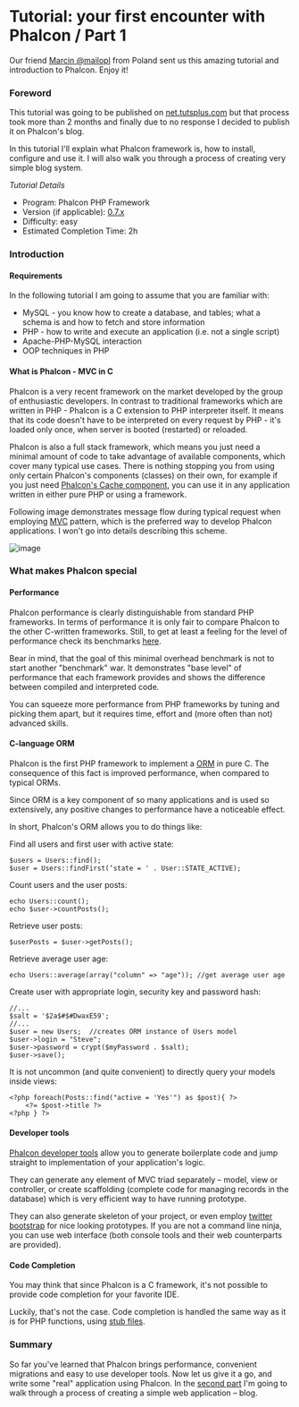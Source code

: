 <!--
slug: tutorial-your-first-encounter-with-phalcon-part
date: Mon Nov 26 2012 23:42:00 GMT-0500 (EST)
tags: tutorial, php, phalcon
title: Tutorial: your first encounter with Phalcon / Part 1
id: 36646589046
link: http://blog.phalconphp.com/post/36646589046/tutorial-your-first-encounter-with-phalcon-part
raw: {"blog_name":"phalconphp","id":36646589046,"post_url":"http://blog.phalconphp.com/post/36646589046/tutorial-your-first-encounter-with-phalcon-part","slug":"tutorial-your-first-encounter-with-phalcon-part","type":"text","date":"2012-11-27 04:42:00 GMT","timestamp":1353991320,"state":"published","format":"html","reblog_key":"aTP7twcP","tags":["tutorial","php","phalcon"],"short_url":"http://tmblr.co/Z6PumvY8Jf9s","highlighted":[],"note_count":3,"title":"Tutorial: your first encounter with Phalcon / Part 1","body":"<div class=\"highlightb\">Our friend <a href=\"https://twitter.com/mailopl\">Marcin @mailopl</a> from Poland sent us this amazing tutorial and introduction to Phalcon. Enjoy it!</div>\n<h3>Foreword</h3>\n<p>This tutorial was going to be published on <a href=\"http://net.tutsplus.com/\">net.tutsplus.com</a> but that process took more than 2 months and finally due to no response I decided to publish it on Phalcon&rsquo;s blog.</p>\n<p>In this tutorial I&rsquo;ll explain what Phalcon framework is, how to install, configure and use it. I will also walk you through a process of creating very simple blog system.</p>\n<p><em>Tutorial Details</em></p>\n<ul><li>Program: Phalcon PHP Framework</li>\n<li>Version (if applicable): <a href=\"http://phalconphp.com/download\">0.7.x</a></li>\n<li>Difficulty: easy</li>\n<li>Estimated Completion Time: 2h</li>\n</ul><h3>Introduction</h3>\n<h4>Requirements</h4>\n<p>In the following tutorial I am going to assume that you are familiar with:</p>\n<ul><li>MySQL - you know how to create a database, and tables; what a schema is and how to fetch and store information</li>\n<li>PHP - how to write and execute an application (i.e. not a single script)</li>\n<li>Apache-PHP-MySQL interaction</li>\n<li>OOP techniques in PHP</li>\n</ul><h4>What is Phalcon - MVC in C</h4>\n<p>Phalcon is a very recent framework on the market developed by the group of enthusiastic developers. In contrast to traditional frameworks which are written in PHP - Phalcon is a C extension to PHP interpreter itself. It means that its code doesn't have to be interpreted on every request by PHP - it's loaded only once, when server is booted (restarted) or reloaded.</p>\n<p>Phalcon is also a full stack framework, which means you just need a minimal amount of code to take advantage of available components, which cover many typical use cases. There is nothing stopping you from using only certain Phalcon&rsquo;s components (classes) on their own, for example if you just need <a href=\"http://docs.phalconphp.com/en/latest/reference/cache.html\">Phalcon's Cache component</a>, you can use it in any application written in either pure PHP or using a framework.</p>\n<p>Following image demonstrates message flow during typical request when employing <a href=\"http://en.wikipedia.org/wiki/Model%E2%80%93view%E2%80%93controller\">MVC</a> pattern, which is the preferred way to develop Phalcon applications. I won&rsquo;t go into details describing this scheme.</p>\n<div align=\"center\"><img alt=\"image\" src=\"http://static.phalconphp.com/blog/img/mvc-c.png\"/></div>\n<h3>What makes Phalcon special</h3>\n<h4>Performance</h4>\n<p>Phalcon performance is clearly distinguishable from standard PHP frameworks. In terms of performance it is only fair to compare Phalcon to the other C-written frameworks. Still, to get at least a feeling for the level of performance check its benchmarks <a href=\"http://docs.phalconphp.com/en/latest/reference/benchmark.html\">here</a>.</p>\n<p>Bear in mind, that the goal of this minimal overhead benchmark is not to start another "benchmark" war. It demonstrates &ldquo;base level&rdquo; of performance that each framework provides and shows the difference between compiled and interpreted code.</p>\n<p>You can squeeze more performance from PHP frameworks by tuning and picking them apart, but it requires time, effort and (more often than not) advanced skills.</p>\n<h4>C-language ORM</h4>\n<p>Phalcon is the first PHP framework to implement a <a href=\"http://docs.phalconphp.com/en/latest/reference/models.html\">ORM</a> in pure C. The consequence of this fact is improved performance, when compared to typical ORMs.</p>\n<p>Since ORM is a key component of so many applications and is used so extensively, any positive changes to performance have a noticeable effect.</p>\n<p>In short, Phalcon's ORM allows you to do things like:</p>\n<p>Find all users and first user with active state:</p>\n<pre class=\"sh_php sh_sourceCode\">$users = Users::find();\n$user = Users::findFirst(‘state = ' . User::STATE_ACTIVE); \n</pre>\n<p>Count users and the user posts:</p>\n<pre class=\"sh_php sh_sourceCode\">echo Users::count(); \necho $user-&gt;countPosts(); \n</pre>\n<p>Retrieve user posts:</p>\n<pre class=\"sh_php sh_sourceCode\">$userPosts = $user-&gt;getPosts(); \n</pre>\n<p>Retrieve average user age:</p>\n<pre class=\"sh_php sh_sourceCode\">echo Users::average(array(\"column\" =&gt; \"age\")); //get average user age\n</pre>\n<p>Create user with appropriate login, security key and password hash:</p>\n<pre class=\"sh_php sh_sourceCode\">//...\n$salt = '<span class=\"s1\">$2a$</span>#$#DwaxE59';\n//...\n$user = new Users;  //creates ORM instance of Users model\n$user-&gt;login = \"Steve\";\n$user-&gt;password = crypt($myPassword . $salt); \n$user-&gt;save();\n</pre>\n<p>It is not uncommon (and quite convenient) to directly query your models inside views:</p>\n<pre class=\"sh_php sh_sourceCode\">&lt;?php foreach(Posts::find(\"active = 'Yes'\") as $post){ ?&gt;\n    &lt;?= $post-&gt;title ?&gt;\n&lt;?php } ?&gt;\n</pre>\n<h4>Developer tools</h4>\n<p><a href=\"http://docs.phalconphp.com/en/latest/reference/tools.html\">Phalcon developer tools</a> allow you to generate boilerplate code and jump straight to implementation of your application&rsquo;s logic.</p>\n<p>They can generate any element of MVC triad separately – model, view or controller, or create scaffolding (complete code for managing records in the database) which is very efficient way to have running prototype.</p>\n<p>They can also generate skeleton of your project, or even employ <a href=\"http://docs.phalconphp.com/en/latest/reference/tools.html#scaffold-with-twitter-bootstrap\">twitter bootstrap</a> for nice looking prototypes. If you are not a command line ninja, you can use web interface (both console tools and their web counterparts are provided).</p>\n<h4>Code Completion</h4>\n<p>You may think that since Phalcon is a C framework, it's not possible to provide code completion for your favorite IDE.</p>\n<p>Luckily, that's not the case. Code completion is handled the same way as it is for PHP functions, using <a href=\"https://github.com/phalcon/phalcon-devtools/tree/master/ide/phpstorm\">stub files</a>.</p>\n<h3>Summary</h3>\n<p>So far you&rsquo;ve learned that Phalcon brings performance, convenient migrations and easy to use developer tools. Now let us give it a go, and write some &ldquo;real&rdquo; application using Phalcon. In the <a href=\"http://blog.phalconphp.com/post/36648855158/tutorial-your-first-encounter-with-phalcon-part-2\">second part</a> I&rsquo;m going to walk through a process of creating a simple web application – blog.</p>","reblog":{"tree_html":"","comment":"<div class=\"highlightb\">Our friend <a href=\"https://twitter.com/mailopl\">Marcin @mailopl</a> from Poland sent us this amazing tutorial and introduction to Phalcon. Enjoy it!</div>\n<h3>Foreword</h3>\n<p>This tutorial was going to be published on <a href=\"http://net.tutsplus.com/\">net.tutsplus.com</a> but that process took more than 2 months and finally due to no response I decided to publish it on Phalcon&rsquo;s blog.</p>\n<p>In this tutorial I&rsquo;ll explain what Phalcon framework is, how to install, configure and use it. I will also walk you through a process of creating very simple blog system.</p>\n<p><em>Tutorial Details</em></p>\n<ul><li>Program: Phalcon PHP Framework</li>\n<li>Version (if applicable): <a href=\"http://phalconphp.com/download\">0.7.x</a></li>\n<li>Difficulty: easy</li>\n<li>Estimated Completion Time: 2h</li>\n</ul><h3>Introduction</h3>\n<h4>Requirements</h4>\n<p>In the following tutorial I am going to assume that you are familiar with:</p>\n<ul><li>MySQL - you know how to create a database, and tables; what a schema is and how to fetch and store information</li>\n<li>PHP - how to write and execute an application (i.e. not a single script)</li>\n<li>Apache-PHP-MySQL interaction</li>\n<li>OOP techniques in PHP</li>\n</ul><h4>What is Phalcon - MVC in C</h4>\n<p>Phalcon is a very recent framework on the market developed by the group of enthusiastic developers. In contrast to traditional frameworks which are written in PHP - Phalcon is a C extension to PHP interpreter itself. It means that its code doesn&rsquo;t have to be interpreted on every request by PHP - it&rsquo;s loaded only once, when server is booted (restarted) or reloaded.</p>\n<p>Phalcon is also a full stack framework, which means you just need a minimal amount of code to take advantage of available components, which cover many typical use cases. There is nothing stopping you from using only certain Phalcon&rsquo;s components (classes) on their own, for example if you just need <a href=\"http://docs.phalconphp.com/en/latest/reference/cache.html\">Phalcon&rsquo;s Cache component</a>, you can use it in any application written in either pure PHP or using a framework.</p>\n<p>Following image demonstrates message flow during typical request when employing <a href=\"http://en.wikipedia.org/wiki/Model%E2%80%93view%E2%80%93controller\">MVC</a> pattern, which is the preferred way to develop Phalcon applications. I won&rsquo;t go into details describing this scheme.</p>\n<div align=\"center\"><img alt=\"image\" src=\"http://static.phalconphp.com/blog/img/mvc-c.png\"></div>\n<h3>What makes Phalcon special</h3>\n<h4>Performance</h4>\n<p>Phalcon performance is clearly distinguishable from standard PHP frameworks. In terms of performance it is only fair to compare Phalcon to the other C-written frameworks. Still, to get at least a feeling for the level of performance check its benchmarks <a href=\"http://docs.phalconphp.com/en/latest/reference/benchmark.html\">here</a>.</p>\n<p>Bear in mind, that the goal of this minimal overhead benchmark is not to start another &ldquo;benchmark&rdquo; war. It demonstrates &ldquo;base level&rdquo; of performance that each framework provides and shows the difference between compiled and interpreted code.</p>\n<p>You can squeeze more performance from PHP frameworks by tuning and picking them apart, but it requires time, effort and (more often than not) advanced skills.</p>\n<h4>C-language ORM</h4>\n<p>Phalcon is the first PHP framework to implement a <a href=\"http://docs.phalconphp.com/en/latest/reference/models.html\">ORM</a> in pure C. The consequence of this fact is improved performance, when compared to typical ORMs.</p>\n<p>Since ORM is a key component of so many applications and is used so extensively, any positive changes to performance have a noticeable effect.</p>\n<p>In short, Phalcon&rsquo;s ORM allows you to do things like:</p>\n<p>Find all users and first user with active state:</p>\n<pre class=\"sh_php sh_sourceCode\">$users = Users::find();\n$user = Users::findFirst(&lsquo;state = &rsquo; . User::STATE_ACTIVE); \n</pre>\n<p>Count users and the user posts:</p>\n<pre class=\"sh_php sh_sourceCode\">echo Users::count(); \necho $user-&gt;countPosts(); \n</pre>\n<p>Retrieve user posts:</p>\n<pre class=\"sh_php sh_sourceCode\">$userPosts = $user-&gt;getPosts(); \n</pre>\n<p>Retrieve average user age:</p>\n<pre class=\"sh_php sh_sourceCode\">echo Users::average(array(\"column\" =&gt; \"age\")); //get average user age\n</pre>\n<p>Create user with appropriate login, security key and password hash:</p>\n<pre class=\"sh_php sh_sourceCode\">//...\n$salt = '<span class=\"s1\">$2a$</span>#$#DwaxE59';\n//...\n$user = new Users;  //creates ORM instance of Users model\n$user-&gt;login = \"Steve\";\n$user-&gt;password = crypt($myPassword . $salt); \n$user-&gt;save();\n</pre>\n<p>It is not uncommon (and quite convenient) to directly query your models inside views:</p>\n<pre class=\"sh_php sh_sourceCode\">&lt;?php foreach(Posts::find(\"active = 'Yes'\") as $post){ ?&gt;\n    &lt;?= $post-&gt;title ?&gt;\n&lt;?php } ?&gt;\n</pre>\n<h4>Developer tools</h4>\n<p><a href=\"http://docs.phalconphp.com/en/latest/reference/tools.html\">Phalcon developer tools</a> allow you to generate boilerplate code and jump straight to implementation of your application&rsquo;s logic.</p>\n<p>They can generate any element of MVC triad separately &ndash; model, view or controller, or create scaffolding (complete code for managing records in the database) which is very efficient way to have running prototype.</p>\n<p>They can also generate skeleton of your project, or even employ <a href=\"http://docs.phalconphp.com/en/latest/reference/tools.html#scaffold-with-twitter-bootstrap\">twitter bootstrap</a> for nice looking prototypes. If you are not a command line ninja, you can use web interface (both console tools and their web counterparts are provided).</p>\n<h4>Code Completion</h4>\n<p>You may think that since Phalcon is a C framework, it&rsquo;s not possible to provide code completion for your favorite IDE.</p>\n<p>Luckily, that&rsquo;s not the case. Code completion is handled the same way as it is for PHP functions, using <a href=\"https://github.com/phalcon/phalcon-devtools/tree/master/ide/phpstorm\">stub files</a>.</p>\n<h3>Summary</h3>\n<p>So far you&rsquo;ve learned that Phalcon brings performance, convenient migrations and easy to use developer tools. Now let us give it a go, and write some &ldquo;real&rdquo; application using Phalcon. In the <a href=\"http://blog.phalconphp.com/post/36648855158/tutorial-your-first-encounter-with-phalcon-part-2\">second part</a> I&rsquo;m going to walk through a process of creating a simple web application &ndash; blog.</p>"},"trail":[{"blog":{"name":"phalconphp","theme":{"header_full_width":1117,"header_full_height":426,"header_focus_width":758,"header_focus_height":426,"avatar_shape":"square","background_color":"#FAFAFA","body_font":"Helvetica Neue","header_bounds":"0,937,426,179","header_image":"http://static.tumblr.com/be2b0380984b972b47699d457f4c0ffb/ivjir8a/815nn0qo7/tumblr_static_28z87js742xwowwo0kco04ogs.jpg","header_image_focused":"http://static.tumblr.com/be2b0380984b972b47699d457f4c0ffb/ivjir8a/laHnn0qo9/tumblr_static_tumblr_static_28z87js742xwowwo0kco04ogs_focused_v3.jpg","header_image_scaled":"http://static.tumblr.com/be2b0380984b972b47699d457f4c0ffb/ivjir8a/815nn0qo7/tumblr_static_28z87js742xwowwo0kco04ogs_2048_v2.jpg","header_stretch":true,"link_color":"#529ECC","show_avatar":true,"show_description":true,"show_header_image":true,"show_title":true,"title_color":"#444444","title_font":"Gibson","title_font_weight":"bold"}},"post":{"id":"36646589046"},"content":"<div class=\"highlightb\">Our friend <a href=\"https://twitter.com/mailopl\">Marcin @mailopl</a> from Poland sent us this amazing tutorial and introduction to Phalcon. Enjoy it!</div>\n<h3>Foreword</h3>\n<p>This tutorial was going to be published on <a href=\"http://net.tutsplus.com/\">net.tutsplus.com</a> but that process took more than 2 months and finally due to no response I decided to publish it on Phalcon's blog.</p>\n<p>In this tutorial I'll explain what Phalcon framework is, how to install, configure and use it. I will also walk you through a process of creating very simple blog system.</p>\n<p><em>Tutorial Details</em></p>\n<ul><li>Program: Phalcon PHP Framework</li>\n<li>Version (if applicable): <a href=\"http://phalconphp.com/download\">0.7.x</a></li>\n<li>Difficulty: easy</li>\n<li>Estimated Completion Time: 2h</li>\n</ul><h3>Introduction</h3>\n<h4>Requirements</h4>\n<p>In the following tutorial I am going to assume that you are familiar with:</p>\n<ul><li>MySQL - you know how to create a database, and tables; what a schema is and how to fetch and store information</li>\n<li>PHP - how to write and execute an application (i.e. not a single script)</li>\n<li>Apache-PHP-MySQL interaction</li>\n<li>OOP techniques in PHP</li>\n</ul><h4>What is Phalcon - MVC in C</h4>\n<p>Phalcon is a very recent framework on the market developed by the group of enthusiastic developers. In contrast to traditional frameworks which are written in PHP - Phalcon is a C extension to PHP interpreter itself. It means that its code doesn't have to be interpreted on every request by PHP - it's loaded only once, when server is booted (restarted) or reloaded.</p>\n<p>Phalcon is also a full stack framework, which means you just need a minimal amount of code to take advantage of available components, which cover many typical use cases. There is nothing stopping you from using only certain Phalcon's components (classes) on their own, for example if you just need <a href=\"http://docs.phalconphp.com/en/latest/reference/cache.html\">Phalcon's Cache component</a>, you can use it in any application written in either pure PHP or using a framework.</p>\n<p>Following image demonstrates message flow during typical request when employing <a href=\"http://en.wikipedia.org/wiki/Model%E2%80%93view%E2%80%93controller\">MVC</a> pattern, which is the preferred way to develop Phalcon applications. I won't go into details describing this scheme.</p>\n<div align=\"center\"><img alt=\"image\" src=\"http://static.phalconphp.com/blog/img/mvc-c.png\"></div>\n<h3>What makes Phalcon special</h3>\n<h4>Performance</h4>\n<p>Phalcon performance is clearly distinguishable from standard PHP frameworks. In terms of performance it is only fair to compare Phalcon to the other C-written frameworks. Still, to get at least a feeling for the level of performance check its benchmarks <a href=\"http://docs.phalconphp.com/en/latest/reference/benchmark.html\">here</a>.</p>\n<p>Bear in mind, that the goal of this minimal overhead benchmark is not to start another "benchmark" war. It demonstrates "base level" of performance that each framework provides and shows the difference between compiled and interpreted code.</p>\n<p>You can squeeze more performance from PHP frameworks by tuning and picking them apart, but it requires time, effort and (more often than not) advanced skills.</p>\n<h4>C-language ORM</h4>\n<p>Phalcon is the first PHP framework to implement a <a href=\"http://docs.phalconphp.com/en/latest/reference/models.html\">ORM</a> in pure C. The consequence of this fact is improved performance, when compared to typical ORMs.</p>\n<p>Since ORM is a key component of so many applications and is used so extensively, any positive changes to performance have a noticeable effect.</p>\n<p>In short, Phalcon's ORM allows you to do things like:</p>\n<p>Find all users and first user with active state:</p>\n<pre class=\"sh_php sh_sourceCode\">$users = Users::find();\n$user = Users::findFirst(‘state = ' . User::STATE_ACTIVE); \n</pre>\n<p>Count users and the user posts:</p>\n<pre class=\"sh_php sh_sourceCode\">echo Users::count(); \necho $user->countPosts(); \n</pre>\n<p>Retrieve user posts:</p>\n<pre class=\"sh_php sh_sourceCode\">$userPosts = $user->getPosts(); \n</pre>\n<p>Retrieve average user age:</p>\n<pre class=\"sh_php sh_sourceCode\">echo Users::average(array(\"column\" => \"age\")); //get average user age\n</pre>\n<p>Create user with appropriate login, security key and password hash:</p>\n<pre class=\"sh_php sh_sourceCode\">//...\n$salt = '<span class=\"s1\">$2a$</span>#$#DwaxE59';\n//...\n$user = new Users;  //creates ORM instance of Users model\n$user->login = \"Steve\";\n$user->password = crypt($myPassword . $salt); \n$user->save();\n</pre>\n<p>It is not uncommon (and quite convenient) to directly query your models inside views:</p>\n<pre class=\"sh_php sh_sourceCode\"><?php foreach(Posts::find(\"active = 'Yes'\") as $post){ ?>\n    <?= $post->title ?>\n<?php } ?>\n</pre>\n<h4>Developer tools</h4>\n<p><a href=\"http://docs.phalconphp.com/en/latest/reference/tools.html\">Phalcon developer tools</a> allow you to generate boilerplate code and jump straight to implementation of your application's logic.</p>\n<p>They can generate any element of MVC triad separately – model, view or controller, or create scaffolding (complete code for managing records in the database) which is very efficient way to have running prototype.</p>\n<p>They can also generate skeleton of your project, or even employ <a href=\"http://docs.phalconphp.com/en/latest/reference/tools.html#scaffold-with-twitter-bootstrap\">twitter bootstrap</a> for nice looking prototypes. If you are not a command line ninja, you can use web interface (both console tools and their web counterparts are provided).</p>\n<h4>Code Completion</h4>\n<p>You may think that since Phalcon is a C framework, it's not possible to provide code completion for your favorite IDE.</p>\n<p>Luckily, that's not the case. Code completion is handled the same way as it is for PHP functions, using <a href=\"https://github.com/phalcon/phalcon-devtools/tree/master/ide/phpstorm\">stub files</a>.</p>\n<h3>Summary</h3>\n<p>So far you've learned that Phalcon brings performance, convenient migrations and easy to use developer tools. Now let us give it a go, and write some "real" application using Phalcon. In the <a href=\"http://blog.phalconphp.com/post/36648855158/tutorial-your-first-encounter-with-phalcon-part-2\">second part</a> I'm going to walk through a process of creating a simple web application – blog.</p>","content_raw":"<div class=\"highlightb\">Our friend <a href=\"https://twitter.com/mailopl\">Marcin @mailopl</a> from Poland sent us this amazing tutorial and introduction to Phalcon. Enjoy it!</div>\r\n<h3>Foreword</h3>\r\n<p>This tutorial was going to be published on <a href=\"http://net.tutsplus.com/\">net.tutsplus.com</a> but that process took more than 2 months and finally due to no response I decided to publish it on Phalcon's blog.</p>\r\n<p>In this tutorial I'll explain what Phalcon framework is, how to install, configure and use it. I will also walk you through a process of creating very simple blog system.</p>\r\n<p><em>Tutorial Details</em></p>\r\n<ul><li>Program: Phalcon PHP Framework</li>\r\n<li>Version (if applicable): <a href=\"http://phalconphp.com/download\">0.7.x</a></li>\r\n<li>Difficulty: easy</li>\r\n<li>Estimated Completion Time: 2h</li>\r\n</ul><h3>Introduction</h3>\r\n<h4>Requirements</h4>\r\n<p>In the following tutorial I am going to assume that you are familiar with:</p>\r\n<ul><li>MySQL - you know how to create a database, and tables; what a schema is and how to fetch and store information</li>\r\n<li>PHP - how to write and execute an application (i.e. not a single script)</li>\r\n<li>Apache-PHP-MySQL interaction</li>\r\n<li>OOP techniques in PHP</li>\r\n</ul><h4>What is Phalcon - MVC in C</h4>\r\n<p>Phalcon is a very recent framework on the market developed by the group of enthusiastic developers. In contrast to traditional frameworks which are written in PHP - Phalcon is a C extension to PHP interpreter itself. It means that its code doesn&rsquo;t have to be interpreted on every request by PHP - it&rsquo;s loaded only once, when server is booted (restarted) or reloaded.</p>\r\n<p>Phalcon is also a full stack framework, which means you just need a minimal amount of code to take advantage of available components, which cover many typical use cases. There is nothing stopping you from using only certain Phalcon's components (classes) on their own, for example if you just need <a href=\"http://docs.phalconphp.com/en/latest/reference/cache.html\">Phalcon&rsquo;s Cache component</a>, you can use it in any application written in either pure PHP or using a framework.</p>\r\n<p>Following image demonstrates message flow during typical request when employing <a href=\"http://en.wikipedia.org/wiki/Model%E2%80%93view%E2%80%93controller\">MVC</a> pattern, which is the preferred way to develop Phalcon applications. I won't go into details describing this scheme.</p>\r\n<div align=\"center\"><img alt=\"image\" src=\"http://static.phalconphp.com/blog/img/mvc-c.png\"></div>\r\n<h3>What makes Phalcon special</h3>\r\n<h4>Performance</h4>\r\n<p>Phalcon performance is clearly distinguishable from standard PHP frameworks. In terms of performance it is only fair to compare Phalcon to the other C-written frameworks. Still, to get at least a feeling for the level of performance check its benchmarks <a href=\"http://docs.phalconphp.com/en/latest/reference/benchmark.html\">here</a>.</p>\r\n<p>Bear in mind, that the goal of this minimal overhead benchmark is not to start another &ldquo;benchmark&rdquo; war. It demonstrates \"base level\" of performance that each framework provides and shows the difference between compiled and interpreted code.</p>\r\n<p>You can squeeze more performance from PHP frameworks by tuning and picking them apart, but it requires time, effort and (more often than not) advanced skills.</p>\r\n<h4>C-language ORM</h4>\r\n<p>Phalcon is the first PHP framework to implement a <a href=\"http://docs.phalconphp.com/en/latest/reference/models.html\">ORM</a> in pure C. The consequence of this fact is improved performance, when compared to typical ORMs.</p>\r\n<p>Since ORM is a key component of so many applications and is used so extensively, any positive changes to performance have a noticeable effect.</p>\r\n<p>In short, Phalcon&rsquo;s ORM allows you to do things like:</p>\r\n<p>Find all users and first user with active state:</p>\r\n<pre class=\"sh_php sh_sourceCode\">$users = Users::find();\r\n$user = Users::findFirst(&lsquo;state = &rsquo; . User::STATE_ACTIVE); \r\n</pre>\r\n<p>Count users and the user posts:</p>\r\n<pre class=\"sh_php sh_sourceCode\">echo Users::count(); \r\necho $user-&gt;countPosts(); \r\n</pre>\r\n<p>Retrieve user posts:</p>\r\n<pre class=\"sh_php sh_sourceCode\">$userPosts = $user-&gt;getPosts(); \r\n</pre>\r\n<p>Retrieve average user age:</p>\r\n<pre class=\"sh_php sh_sourceCode\">echo Users::average(array(\"column\" =&gt; \"age\")); //get average user age\r\n</pre>\r\n<p>Create user with appropriate login, security key and password hash:</p>\r\n<pre class=\"sh_php sh_sourceCode\">//...\r\n$salt = '<span class=\"s1\">$2a$</span>#$#DwaxE59';\r\n//...\r\n$user = new Users;  //creates ORM instance of Users model\r\n$user-&gt;login = \"Steve\";\r\n$user-&gt;password = crypt($myPassword . $salt); \r\n$user-&gt;save();\r\n</pre>\r\n<p>It is not uncommon (and quite convenient) to directly query your models inside views:</p>\r\n<pre class=\"sh_php sh_sourceCode\">&lt;?php foreach(Posts::find(\"active = 'Yes'\") as $post){ ?&gt;\r\n    &lt;?= $post-&gt;title ?&gt;\r\n&lt;?php } ?&gt;\r\n</pre>\r\n<h4>Developer tools</h4>\r\n<p><a href=\"http://docs.phalconphp.com/en/latest/reference/tools.html\">Phalcon developer tools</a> allow you to generate boilerplate code and jump straight to implementation of your application's logic.</p>\r\n<p>They can generate any element of MVC triad separately &ndash; model, view or controller, or create scaffolding (complete code for managing records in the database) which is very efficient way to have running prototype.</p>\r\n<p>They can also generate skeleton of your project, or even employ <a href=\"http://docs.phalconphp.com/en/latest/reference/tools.html#scaffold-with-twitter-bootstrap\">twitter bootstrap</a> for nice looking prototypes. If you are not a command line ninja, you can use web interface (both console tools and their web counterparts are provided).</p>\r\n<h4>Code Completion</h4>\r\n<p>You may think that since Phalcon is a C framework, it&rsquo;s not possible to provide code completion for your favorite IDE.</p>\r\n<p>Luckily, that&rsquo;s not the case. Code completion is handled the same way as it is for PHP functions, using <a href=\"https://github.com/phalcon/phalcon-devtools/tree/master/ide/phpstorm\">stub files</a>.</p>\r\n<h3>Summary</h3>\r\n<p>So far you've learned that Phalcon brings performance, convenient migrations and easy to use developer tools. Now let us give it a go, and write some \"real\" application using Phalcon. In the <a href=\"http://blog.phalconphp.com/post/36648855158/tutorial-your-first-encounter-with-phalcon-part-2\">second part</a> I'm going to walk through a process of creating a simple web application &ndash; blog.</p>","is_current_item":true,"is_root_item":true}]}
publish: 2012-11-026
-->


Tutorial: your first encounter with Phalcon / Part 1
====================================================

Our friend [Marcin @mailopl](https://twitter.com/mailopl) from Poland
sent us this amazing tutorial and introduction to Phalcon. Enjoy it!

### Foreword

This tutorial was going to be published on
[net.tutsplus.com](http://net.tutsplus.com/) but that process took more
than 2 months and finally due to no response I decided to publish it on
Phalcon's blog.

In this tutorial I'll explain what Phalcon framework is, how to install,
configure and use it. I will also walk you through a process of creating
very simple blog system.

*Tutorial Details*

-   Program: Phalcon PHP Framework
-   Version (if applicable): [0.7.x](http://phalconphp.com/download)
-   Difficulty: easy
-   Estimated Completion Time: 2h

### Introduction

#### Requirements

In the following tutorial I am going to assume that you are familiar
with:

-   MySQL - you know how to create a database, and tables; what a schema
    is and how to fetch and store information
-   PHP - how to write and execute an application (i.e. not a single
    script)
-   Apache-PHP-MySQL interaction
-   OOP techniques in PHP

#### What is Phalcon - MVC in C

Phalcon is a very recent framework on the market developed by the group
of enthusiastic developers. In contrast to traditional frameworks which
are written in PHP - Phalcon is a C extension to PHP interpreter itself.
It means that its code doesn't have to be interpreted on every request
by PHP - it's loaded only once, when server is booted (restarted) or
reloaded.

Phalcon is also a full stack framework, which means you just need a
minimal amount of code to take advantage of available components, which
cover many typical use cases. There is nothing stopping you from using
only certain Phalcon's components (classes) on their own, for example if
you just need [Phalcon's Cache
component](http://docs.phalconphp.com/en/latest/reference/cache.html),
you can use it in any application written in either pure PHP or using a
framework.

Following image demonstrates message flow during typical request when
employing
[MVC](http://en.wikipedia.org/wiki/Model%E2%80%93view%E2%80%93controller)
pattern, which is the preferred way to develop Phalcon applications. I
won't go into details describing this scheme.

![image](http://static.phalconphp.com/blog/img/mvc-c.png)

### What makes Phalcon special

#### Performance

Phalcon performance is clearly distinguishable from standard PHP
frameworks. In terms of performance it is only fair to compare Phalcon
to the other C-written frameworks. Still, to get at least a feeling for
the level of performance check its benchmarks
[here](http://docs.phalconphp.com/en/latest/reference/benchmark.html).

Bear in mind, that the goal of this minimal overhead benchmark is not to
start another "benchmark" war. It demonstrates "base level" of
performance that each framework provides and shows the difference
between compiled and interpreted code.

You can squeeze more performance from PHP frameworks by tuning and
picking them apart, but it requires time, effort and (more often than
not) advanced skills.

#### C-language ORM

Phalcon is the first PHP framework to implement a
[ORM](http://docs.phalconphp.com/en/latest/reference/models.html) in
pure C. The consequence of this fact is improved performance, when
compared to typical ORMs.

Since ORM is a key component of so many applications and is used so
extensively, any positive changes to performance have a noticeable
effect.

In short, Phalcon's ORM allows you to do things like:

Find all users and first user with active state:

~~~~ {.sh_php .sh_sourceCode}
$users = Users::find();
$user = Users::findFirst(‘state = ' . User::STATE_ACTIVE); 
~~~~

Count users and the user posts:

~~~~ {.sh_php .sh_sourceCode}
echo Users::count(); 
echo $user->countPosts(); 
~~~~

Retrieve user posts:

~~~~ {.sh_php .sh_sourceCode}
$userPosts = $user->getPosts(); 
~~~~

Retrieve average user age:

~~~~ {.sh_php .sh_sourceCode}
echo Users::average(array("column" => "age")); //get average user age
~~~~

Create user with appropriate login, security key and password hash:

~~~~ {.sh_php .sh_sourceCode}
//...
$salt = '$2a$#$#DwaxE59';
//...
$user = new Users;  //creates ORM instance of Users model
$user->login = "Steve";
$user->password = crypt($myPassword . $salt); 
$user->save();
~~~~

It is not uncommon (and quite convenient) to directly query your models
inside views:

~~~~ {.sh_php .sh_sourceCode}
<?php foreach(Posts::find("active = 'Yes'") as $post){ ?>
    <?= $post->title ?>
<?php } ?>
~~~~

#### Developer tools

[Phalcon developer
tools](http://docs.phalconphp.com/en/latest/reference/tools.html) allow
you to generate boilerplate code and jump straight to implementation of
your application's logic.

They can generate any element of MVC triad separately – model, view or
controller, or create scaffolding (complete code for managing records in
the database) which is very efficient way to have running prototype.

They can also generate skeleton of your project, or even employ [twitter
bootstrap](http://docs.phalconphp.com/en/latest/reference/tools.html#scaffold-with-twitter-bootstrap)
for nice looking prototypes. If you are not a command line ninja, you
can use web interface (both console tools and their web counterparts are
provided).

#### Code Completion

You may think that since Phalcon is a C framework, it's not possible to
provide code completion for your favorite IDE.

Luckily, that's not the case. Code completion is handled the same way as
it is for PHP functions, using [stub
files](https://github.com/phalcon/phalcon-devtools/tree/master/ide/phpstorm).

### Summary

So far you've learned that Phalcon brings performance, convenient
migrations and easy to use developer tools. Now let us give it a go, and
write some "real" application using Phalcon. In the [second
part](http://blog.phalconphp.com/post/36648855158/tutorial-your-first-encounter-with-phalcon-part-2)
I'm going to walk through a process of creating a simple web application
– blog.

